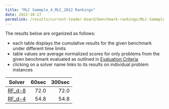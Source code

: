 ```yaml
---
title: "MLC Sammple_4_MLC_2022 Rankings"
date: 2022-10-27
permalink: /results/current-leader-board/benchmark-rankings/MLC-Sammple_4_MLC_2022-rankings
---
```




The results below are organized as follows:
- each table displays the cumulative results for the given benchmark under different time limits
- table values are average normalized scores for only problems from the given benchmark evaluated as outlined in [Evaluation Criteria](https://uaicompetition.github.io/uci-2022/results/evaluation-criteria/)
- clicking on a solver name links to its results on individual problem instances


|                   Solver                    | 60sec | 300sec |
| ------------------------------------------- | ----: | -----: |
| [RF_d-8](../solver-scores/RF_d-8-scores.md) |  72.0 |   72.0 |
| [RF_d-4](../solver-scores/RF_d-4-scores.md) |  54.8 |   54.8 |

